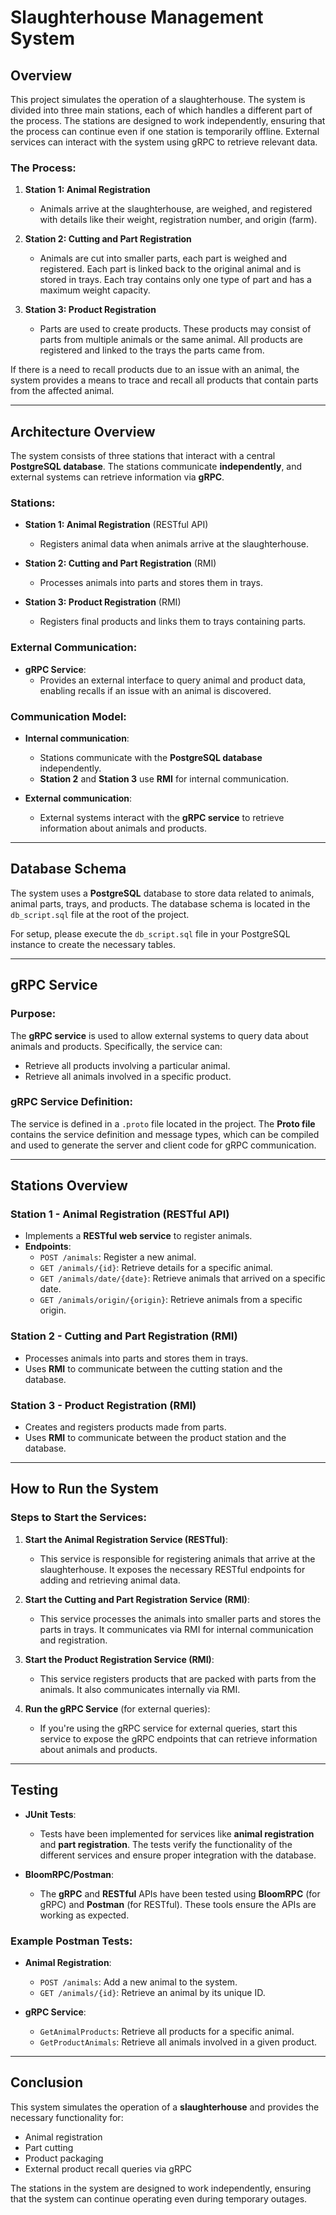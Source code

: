 # Slaughterhouse Management System

## Overview
This project simulates the operation of a slaughterhouse. The system is divided into three main stations, each of which handles a different part of the process. The stations are designed to work independently, ensuring that the process can continue even if one station is temporarily offline. External services can interact with the system using gRPC to retrieve relevant data.

### The Process:
1. **Station 1: Animal Registration**
   - Animals arrive at the slaughterhouse, are weighed, and registered with details like their weight, registration number, and origin (farm).
   
2. **Station 2: Cutting and Part Registration**
   - Animals are cut into smaller parts, each part is weighed and registered. Each part is linked back to the original animal and is stored in trays. Each tray contains only one type of part and has a maximum weight capacity.
   
3. **Station 3: Product Registration**
   - Parts are used to create products. These products may consist of parts from multiple animals or the same animal. All products are registered and linked to the trays the parts came from.

If there is a need to recall products due to an issue with an animal, the system provides a means to trace and recall all products that contain parts from the affected animal.

---

## Architecture Overview

The system consists of three stations that interact with a central **PostgreSQL database**. The stations communicate **independently**, and external systems can retrieve information via **gRPC**.

### Stations:

- **Station 1: Animal Registration** (RESTful API)
  - Registers animal data when animals arrive at the slaughterhouse.
  
- **Station 2: Cutting and Part Registration** (RMI)
  - Processes animals into parts and stores them in trays.
  
- **Station 3: Product Registration** (RMI)
  - Registers final products and links them to trays containing parts.

### External Communication:

- **gRPC Service**:
  - Provides an external interface to query animal and product data, enabling recalls if an issue with an animal is discovered.

### Communication Model:

- **Internal communication**:
  - Stations communicate with the **PostgreSQL database** independently.
  - **Station 2** and **Station 3** use **RMI** for internal communication.
  
- **External communication**:
  - External systems interact with the **gRPC service** to retrieve information about animals and products.

---

## Database Schema

The system uses a **PostgreSQL** database to store data related to animals, animal parts, trays, and products. The database schema is located in the `db_script.sql` file at the root of the project.

For setup, please execute the `db_script.sql` file in your PostgreSQL instance to create the necessary tables.

---

## gRPC Service

### Purpose:
The **gRPC service** is used to allow external systems to query data about animals and products. Specifically, the service can:
- Retrieve all products involving a particular animal.
- Retrieve all animals involved in a specific product.

### gRPC Service Definition:
The service is defined in a `.proto` file located in the project. The **Proto file** contains the service definition and message types, which can be compiled and used to generate the server and client code for gRPC communication.

---

## Stations Overview

### **Station 1 - Animal Registration (RESTful API)**
- Implements a **RESTful web service** to register animals.
- **Endpoints**:
  - `POST /animals`: Register a new animal.
  - `GET /animals/{id}`: Retrieve details for a specific animal.
  - `GET /animals/date/{date}`: Retrieve animals that arrived on a specific date.
  - `GET /animals/origin/{origin}`: Retrieve animals from a specific origin.

### **Station 2 - Cutting and Part Registration (RMI)**
- Processes animals into parts and stores them in trays.
- Uses **RMI** to communicate between the cutting station and the database.

### **Station 3 - Product Registration (RMI)**
- Creates and registers products made from parts.
- Uses **RMI** to communicate between the product station and the database.

---

## How to Run the System

### Steps to Start the Services:

1. **Start the Animal Registration Service (RESTful)**:
   - This service is responsible for registering animals that arrive at the slaughterhouse. It exposes the necessary RESTful endpoints for adding and retrieving animal data.

2. **Start the Cutting and Part Registration Service (RMI)**:
   - This service processes the animals into smaller parts and stores the parts in trays. It communicates via RMI for internal communication and registration.

3. **Start the Product Registration Service (RMI)**:
   - This service registers products that are packed with parts from the animals. It also communicates internally via RMI.

4. **Run the gRPC Service** (for external queries):
   - If you're using the gRPC service for external queries, start this service to expose the gRPC endpoints that can retrieve information about animals and products.

---

## Testing

- **JUnit Tests**:
   - Tests have been implemented for services like **animal registration** and **part registration**. The tests verify the functionality of the different services and ensure proper integration with the database.

- **BloomRPC/Postman**:
   - The **gRPC** and **RESTful** APIs have been tested using **BloomRPC** (for gRPC) and **Postman** (for RESTful). These tools ensure the APIs are working as expected.

### Example Postman Tests:

- **Animal Registration**:
   - `POST /animals`: Add a new animal to the system.
   - `GET /animals/{id}`: Retrieve an animal by its unique ID.

- **gRPC Service**:
   - `GetAnimalProducts`: Retrieve all products for a specific animal.
   - `GetProductAnimals`: Retrieve all animals involved in a given product.

---

## Conclusion

This system simulates the operation of a **slaughterhouse** and provides the necessary functionality for:
- Animal registration
- Part cutting
- Product packaging
- External product recall queries via gRPC

The stations in the system are designed to work independently, ensuring that the system can continue operating even during temporary outages.
